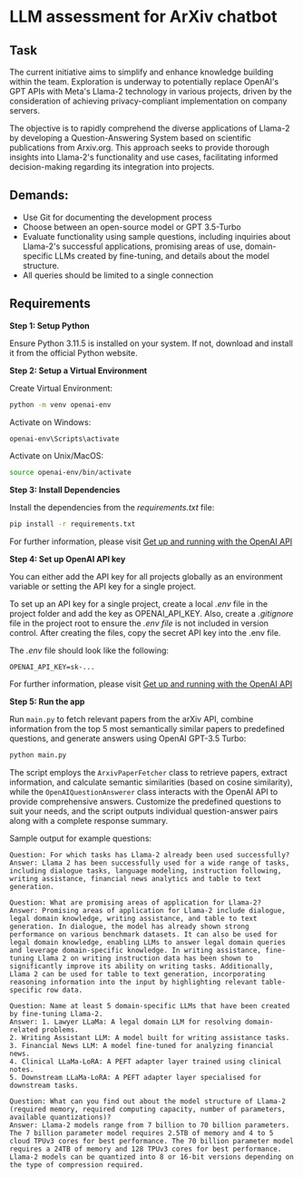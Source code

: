 # LLM assessment for ArXiv chatbot

## Task
The current initiative aims to simplify and enhance knowledge building within the team. Exploration is underway to potentially replace OpenAI's GPT APIs with Meta's Llama-2 technology in various projects, driven by the consideration of achieving privacy-compliant implementation on company servers.

The objective is to rapidly comprehend the diverse applications of Llama-2 by developing a Question-Answering System based on scientific publications from Arxiv.org. This approach seeks to provide thorough insights into Llama-2's functionality and use cases, facilitating informed decision-making regarding its integration into projects.

## Demands:
* Use Git for documenting the development process
* Choose between an open-source model or GPT 3.5-Turbo
* Evaluate functionality using sample questions, including inquiries about Llama-2's successful applications, promising areas of use, domain-specific LLMs created by fine-tuning, and details about the model structure.
* All queries should be limited to a single connection

## Requirements

**Step 1: Setup Python**

Ensure Python 3.11.5 is installed on your system. If not, download and install it from the official Python website.

**Step 2: Setup a Virtual Environment**

Create Virtual Environment:

```bash
python -m venv openai-env
```
Activate on Windows:

```bash
openai-env\Scripts\activate
```

Activate on Unix/MacOS:
```bash
source openai-env/bin/activate
```

**Step 3: Install Dependencies**

Install the dependencies from the *requirements.txt* file:
```bash
pip install -r requirements.txt
```

For further information, please visit [Get up and running with the OpenAI API](https://platform.openai.com/docs/quickstart?context=python)

**Step 4: Set up OpenAI API key**

You can either add the API key for all projects globally as an environment variable or setting the API key for a single project.

To set up an API key for a single project, create a local *.env* file in the project folder and add the key as OPENAI_API_KEY. Also, create a *.gitignore* file in the project root to ensure the *.env file* is not included in version control. After creating the files, copy the secret API key into the .env file.

The *.env* file should look like the following:

```OPENAI_API_KEY=sk-...```

For further information, please visit [Get up and running with the OpenAI API](https://platform.openai.com/docs/quickstart?context=python)
 
**Step 5: Run the app**

Run `main.py` to fetch relevant papers from the arXiv API, combine information from the top 5 most semantically similar papers to predefined questions, and generate answers using OpenAI GPT-3.5 Turbo:

```bash
python main.py
```

The script employs the `ArxivPaperFetcher` class to retrieve papers, extract information, and calculate semantic similarities (based on cosine similarity), while the `OpenAIQuestionAnswerer` class interacts with the OpenAI API to provide comprehensive answers. Customize the predefined questions to suit your needs, and the script outputs individual question-answer pairs along with a complete response summary.

Sample output for example questions:
```
Question: For which tasks has Llama-2 already been used successfully?
Answer: Llama 2 has been successfully used for a wide range of tasks, including dialogue tasks, language modeling, instruction following, writing assistance, financial news analytics and table to text generation.

Question: What are promising areas of application for Llama-2?
Answer: Promising areas of application for Llama-2 include dialogue, legal domain knowledge, writing assistance, and table to text generation. In dialogue, the model has already shown strong performance on various benchmark datasets. It can also be used for legal domain knowledge, enabling LLMs to answer legal domain queries and leverage domain-specific knowledge. In writing assistance, fine-tuning Llama 2 on writing instruction data has been shown to significantly improve its ability on writing tasks. Additionally, Llama 2 can be used for table to text generation, incorporating reasoning information into the input by highlighting relevant table-specific row data.

Question: Name at least 5 domain-specific LLMs that have been created by fine-tuning Llama-2.
Answer: 1. Lawyer LLaMa: A legal domain LLM for resolving domain-related problems.
2. Writing Assistant LLM: A model built for writing assistance tasks.
3. Financial News LLM: A model fine-tuned for analyzing financial news.
4. Clinical LLaMa-LoRA: A PEFT adapter layer trained using clinical notes.
5. Downstream LLaMa-LoRA: A PEFT adapter layer specialised for downstream tasks.

Question: What can you find out about the model structure of Llama-2 (required memory, required computing capacity, number of parameters, available quantizations)?
Answer: Llama-2 models range from 7 billion to 70 billion parameters. The 7 billion parameter model requires 2.5TB of memory and 4 to 5 cloud TPUv3 cores for best performance. The 70 billion parameter model requires a 24TB of memory and 128 TPUv3 cores for best performance. Llama-2 models can be quantized into 8 or 16-bit versions depending on the type of compression required.
```
